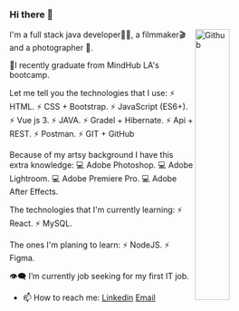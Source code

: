### Hi there 👋

<img width="35%" align="right" alt="Github" src="https://steamuserimages-a.akamaihd.net/ugc/1631947648964785474/81CBA15178466DD47195A239232202E78987B714/?imw=637&imh=358&ima=fit&impolicy=Letterbox&imcolor=%23000000&letterbox=true" />

I'm a full stack java developer👩‍💻, a filmmaker🎬 and a photographer 📸.

🎉I recently graduate from MindHub LA's bootcamp.

Let me tell you the technologies that I use:
⚡ HTML.
⚡ CSS + Bootstrap.
⚡ JavaScript (ES6+).
⚡ Vue js 3.
⚡ JAVA.
⚡ Gradel + Hibernate.
⚡ Api + REST.
⚡ Postman.
⚡ GIT + GitHub

Because of my artsy background I have this extra knowledge:
💻 Adobe Photoshop.
💻 Adobe Lightroom.
💻 Adobe Premiere Pro.
💻 Adobe After Effects.

The technologies that I'm currently learning:
⚡ React.
⚡ MySQL.

The ones I'm planing to learn:
⚡ NodeJS.
⚡ Figma.

👁️‍🗨️ I’m currently job seeking for my first IT job.
- 📫 How to reach me: [Linkedin](https://www.linkedin.com/in/ana-agustina-flores/) [Email](mailto:floresanagustina@hotmail.com)
